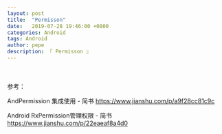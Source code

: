 ```yaml
---
layout: post
title:  "Permisson"
date:   2019-07-28 19:46:00 +0800
categories: Android
tags: Android
author: pepe
description: 『 Permisson 』
---
```


　　

参考：

AndPermission 集成使用 - 简书
https://www.jianshu.com/p/a9f28cc81c9c

Android RxPermission管理权限 - 简书
https://www.jianshu.com/p/22eaeaf8a4d0













